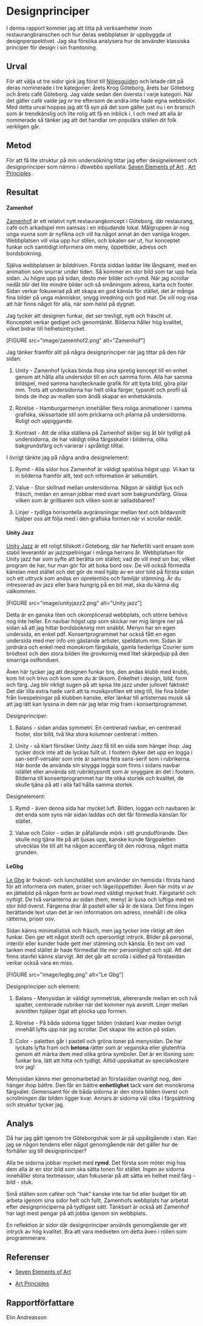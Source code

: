 
Designprinciper
=======================

I denna rapport kommer jag att titta på verksamheter inom restaurangbranschen och hur deras webbplatser är uppbyggda ut designperspektivet. Jag ska försöka analysera hur de använder klassiska principer för design i sin framtoning.

Urval
-----------------------

För att välja ut tre sidor gick jag först till [Nöjesguiden](https://ng.se/artiklar) och letade rätt på deras nominerade i tre kategorier: årets Krog Göteborg, årets bar Göteborg och årets café Göteborg. Jag valde sedan den översta i varje kategori. När det gäller café valde jag nr tre eftersom de andra inte hade egna webbsidor. Med detta urval hoppas jag att få syn på det som gäller just nu i en bransch som är trendkänslig och lite rolig att få en inblick i. I och med att alla är nominerade så tänker jag att det handlar om populära ställen dit folk verkligen går.

Metod
-----------------------

För att få lite struktur på min undersökning tittar jag efter designelement och designprinciper som nämns i dbwebbs spellista: [Seven Elements of Art]( https://www.youtube.com/watch?v=HZPIbqDFLI8&index=4&list=PLKtP9l5q3ce-oz7aoBkk-oEn4xzGbtqxU) ,  [Art Principles](https://www.youtube.com/watch?v=eapeL2fwdc8&list=PLKtP9l5q3ce-oz7aoBkk-oEn4xzGbtqxU&index=5) .

Resultat
-----------------------

#### Zamenhof

[Zamenhof](https://www.zamenhof.se/) är ett relativt nytt restaurangkoncept i Göteborg, där restaurang, café och arkadspel mm samsas i en inbjudande lokal. Målgruppen är nog unga vuxna som är nyfikna och vill ha något annat än den vanliga krogen. Webbplatsen vill visa upp hur stilen, och lokalen ser ut, hur konceptet funkar och samtidigt informera om meny, öppettider, adress och bordsbokning.

Själva webbplatsen är bilddriven. Första siddan laddar lite långsamt, med en animation som snurrar under tiden. Så kommer en stor bild som tar upp hela sidan. Ju högre upp på sidan, desto mer bilder och rymd. När jag scrollar nedåt blir det lite mindre bilder och så småningom adress, karta och footer. Sidan verkar fokuserad på att skapa en god känsla för stället, det är många fina bilder på unga människor, snygg inredning och god mat. De vill nog visa att här finns något för alla, när som helst på dygnet.

Jag tycker att designen funkar, det ser trevligt, nytt och fräscht ut. Konceptet verkar gediget och genomtänkt. Bilderna håller hög kvalitet, vilket bidrar till helhetsintrycket.

[FIGURE src="image/zamenhof2.png" alt="Zamenhof"]

Jag tänker framför allt på några designprinciper när jag tittar på den här sidan:

1. Unity - Zamenhof lyckas binda ihop sina spretig koncept till en enhet genom att hålla alla undersidor till en och samma form. Alla har samma bildspel, med samma handtecknade grafik för att byta bild, göra pilar mm. Trots att undersidorna har helt olika färger, typsnitt och profil så binds de ihop av mallen som ändå skapar en enhetskänsla.

2. Rörelse - Hamburgarmenyn innehåller flera roliga animationer i samma grafiska, skissartade stil som prickarna och pilarna på undersidorna. Roligt och uppiggande.

3. Kontrast - Att de olika ställena på Zamenhof skiljer sig åt blir tydligt på undersidorna, de har väldigt olika färgsskalor i bilderna, olika bakgrundsfärg och varierar i språkligt tilltal.

I övrigt tänkte jag på några andra designelement:

1. Rymd - Alla sidor hos Zamenhof är väldigt spatiösa högst upp. Vi kan ta in bilderna framför allt, text och information är sekundärt.

2. Value - Stor skillnad mellan undersidorna. Någon är väldigt ljus och fräsch, medan en annan jobbar med svart som bakgrundsfärg. Gissa vilken som är grillbaren och vilken som är salladsbaren?

3. Linjer - tydliga horisontella avgränsningar mellan text och bildavsnitt hjälper oss att följa med i den grafiska formen när vi scrollar nedåt.

#### Unity Jazz

[Unity Jazz](https://www.unityjazz.se/) är ett roligt tillskott i Göteborg, där har Nefertiti varit ensam som stabil leverantör av jazzspelningar i många herrans år. Webbplatsen för Unity jazz har som syfte att berätta om stället; vad de vill med sin bar, vilket program de har, hur man gör för att boka bord osv. De vill också förmedla känslan med stället och det gör de med hjälp av en stor bild på första sidan och ett uttryck som andas en opretentiös och familjär stämning. Är du intresserad av jazz eller bara hungrig på en bit mat, ska du känna dig välkommen.

[FIGURE src="image/unityjazz2.png" alt="Unity jazz"]

Detta är en ganska liten och okomplicerad webbplats, och större behövs nog inte heller. En navbar högst upp som skickar ner mig längre ner på sidan så att jag hittar bordsbokning mm snabbt. Menyn har en egen undersida, en enkel pdf. Konsertprogrammet har också fått en egen undersida med mer info om gästande artister, speldatum mm. Sidan är jordnära och enkel med monokrom färgskala, gamla hederliga Courier som brödtext och den stora bilden lite grovkornig med litet skärpedjup på den smarriga ostfonduen.

Även här tycker jag att designen funkar bra, den andas klubb med krubb, kom hit och trivs och kom som du är liksom. Enkelhet i design, bild, form och färg. Jag blir riktigt sugen på att spisa lite jazz under jullovet faktiskt! Det där lilla extra hade varit att ta musikprofilen ett steg till, lite fina bilder från livespelningar på klubben kanske, eller länkar till artisternas musik så att jag lätt kan lyssna in dem när jag letar mig fram i konsertprogrammet.

Designprinciper:

1. Balans - sidan andas symmetri. En centrerad navbar, en centrerad footer, stor bild, två lika stora kolumner centrerat i mitten.

2. Unity - så klart försöker Unity Jazz få till en sida som hänger ihop. Jag tycker dock inte att de lyckas fullt ut. I footern dyker det upp en logga i san-serif-versaler som inte är samma feta sans-serif som i rubrikerna. Här borde de använda sin snygga logga som finns i sidans navbar istället eller använda sitt rubriktypsnitt som är snyggare än det i footern. Bilderna till konsertprogrammet har lite olika storlek och kvalitet, de skulle tjäna på att i alla fall hålla samma storlek.

Designelement:

1. Rymd - även denna sida har mycket luft. Bilden, loggan och navbaren är det enda som syns när sidan laddas och det får förmedla känslan för stället.

2. Value och Color - sidan är påfallande mörk i sitt grundutförande. Den skulle nog tjäna lite på att ljusas upp, kanske kunde färgpaletten utvecklas lite till att ha någon accentfärg till den rödrosa, något matta grunden.

#### LeGbg

[Le Gbg](https://www.le-gbg.se/meny) är frukost- och lunchstället som använder sin hemsida i första hand för att informera om maten, priser och läge/öppettider. Även här möts vi av en jättebild på någon form av bowl med väldigt mycket frukt. Färgstarkt och nyttigt. De två varianterna av sidan (hem, meny) är ljusa och luftiga med en stor bild överst. Färgerna drar åt pastell eller så är de klara. Det finns ingen berättande text utan det är ren information om adress, innehåll i de olika rätterna, priser osv.

Sidan känns minimalistisk och fräsch, men jag tycker inte riktigt att den funkar. Den ger ett något sterilt och opersonligt intryck. Bilder på personal, interiör eller kunder hade gett mer stämning och känsla. En text om vad tanken med stället är hade förmedlat lite mer personlighet och själ. Att det finns stavfel känns slarvigt. Att det går att scrolla i sidled på förstasidan verkar också vara en miss.

[FIGURE src="image/legbg.png" alt="Le Gbg"]

Designprinciper och element:

1. Balans - Menysidan är väldigt symmetrisk, altererande mellan en och två spalter, centrerade rubriker när det kommer nya avsnitt. Linjer mellan avsnitten hjälper ögat att plocka upp formen.

2. Rörelse - På båda sidorna ligger bilden (nästan) kvar medan övrigt innehåll lyfts upp när jag scrollar. Det skapar lite action på sidan.

3. Color - paletten går i pastell och gröna toner på menysidan. De har lyckats lyfta fram och __betona__ rätter som är veganska eller glutenfria genom att märka dem med olika gröna symboler. Det är en lösning som funkar bra, lätt att hitta och tydligt. Alltid uppskattat av specialkostare tror jag!

Menysidan känns mer genomarbetad än förstasidan ovanligt nog, den hänger ihop bättre. Den får en bättre __enhetlighet__ tack vare det monokroma färgvalet. Gemensamt för de båda sidorna är den stora bilden överst och scrollningen där bilden ligger kvar. Annars är sidorna väl olika i färgsättning och struktur tycker jag.

Analys
-----------------------

Då har jag gått igenom tre Göteborgshak som är på uppåtgående i stan. Kan jag se någon tendens eller något genomgående när det gäller hur de förhåller sig till designprinciper?

Alla tre sidorna jobbar mycket med __rymd__. Det första som möter mig hos dem alla är en stor bild som ska sätta tonen för stället. Ingen av sidorna innehåller stora textmassor, utan fokuserar på att sätta en helhet med färg - bild - stuk.

Små ställen som caféer och "hak" kanske inte har tid eller budget för att arbeta igenom sina sidor helt och fullt, Zamenhofs webbplats har arbetat efter designprinciperna på tydligast sätt. Tänkbart är också att Zamenhof har lagt mest pengar på att jobba igenom sin webbplats.

En reflektion är sidor där designprinciper används genomgående ger ett intryck av hög kvalitet. Bra att vara medveten om detta även i rollen som programmerare.

Referenser
-----------------------

* [Seven Elements of Art]( https://www.youtube.com/watch?v=HZPIbqDFLI8&index=4&list=PLKtP9l5q3ce-oz7aoBkk-oEn4xzGbtqxU)

* [Art Principles](https://www.youtube.com/watch?v=eapeL2fwdc8&list=PLKtP9l5q3ce-oz7aoBkk-oEn4xzGbtqxU&index=5)

Rapportförfattare
-----------------------

Elin Andreasson
